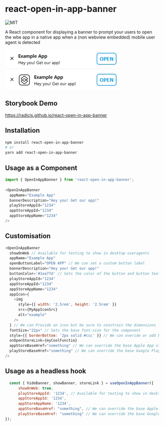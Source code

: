# react-open-in-app-banner

![MIT](https://img.shields.io/github/license/Radicis/react-open-in-app-banner)

A React component for displaying a banner to prompt your users to open the wbe app in a native app when a (non webview
embedded) mobile user agent is detected

![Example1](https://raw.githubusercontent.com/Radicis/react-open-in-app-banner/main/media/example1.webp)
![Example2](https://raw.githubusercontent.com/Radicis/react-open-in-app-banner/main/media/example2.webp)

## Storybook Demo

https://radicis.github.io/react-open-in-app-banner

## Installation

```bash
npm install react-open-in-app-banner
# or
yarn add react-open-in-app-banner
```

## Usage as a Component

```JavaScript
import { OpenInAppBanner } from 'react-open-in-app-banner';

<OpenInAppBanner
  appName="Example App"
  bannerDescription="Hey you! Get our app!"
  playStoreAppId="1234"
  appStoreAppId="1234"
  appStoreAppName="1234"
/>
```

## Customisation

```JavaScript
<OpenInAppBanner
  showOnWeb // Available for testing to show in desktop useragents
  appName="Example App"
  openButtonLabel="OPEN APP" // We can set a custom button label
  bannerDescription="Hey you! Get our app!"
  buttonColor='#1ea7fd' // Sets the color of the button and button text
  playStoreAppId="1234"
  appStoreAppId="1234"
  appStoreAppName="1234"
  appIcon={
    <img
      style={{ width: '2.5rem', height: '2.5rem' }}
      src={MyAppIconSrc}
      alt="example"
    />
  } // We can Provide an icon but be sure to constrain the dimensions
  fontSize="22px" // Sets the base font-size for the component
  style={{ borderBottom: '2px solid #ccc' }} // We can overide or add banner container styles here
  onOpenStoreLink={myCoolFunctio}
  appStoreBaseHref="something" // We can override the base Apple App store href
  playStoreBaseHref="something" // We can override the base Google Play store href
/>
```


## Usage as a headless hook

```JavaScript
  const { hideBanner, showBanner, storeLink } = useOpenInAppBanner({
      showOnWeb: true,
      playStoreAppId: '1234', // Available for testing to show in desktop useragents
      appStoreAppId: '1234',
      appStoreAppName: '1234',
      appStoreBaseHref: "something", // We can override the base Apple App store href
      playStoreBaseHref: "something" // We can override the base Google Play store href
});
```
